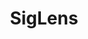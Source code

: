 ---
draft: false
title: SigLens
content:
  id: siglens
  name: SigLens
  logo: /images/applications/project-management/siglens/logo.png
  website: https://www.siglens.com/index.html
  iframe_website: /website-iframe/applications/project-management/siglens
  dashboardImage: /images/applications/project-management/siglens/screenshot-1.png
  short_description: 100x Efficient Log Management than Splunk 🚀 Reduce your observability cost by 90%
  description: 100x Efficient Log Management than Splunk 🚀 Reduce your observability cost by 90% and Single Pane of Glass ( One UI, One database for logs, metrics, and traces.)
  features:
    - title: Efficient Scale
      description: Scales linearly with your needs. From a workload of 8 TB/day on 8 vCPU to 1 PB/day on 800 vCPU.
    - title: Full Text Search
      description: Search on any field and any sub-text of your logline. Support for wildcard and regex.
    - title: Query Time Field Extraction
      description: Create new fields from an existing log line sub-text and use it in later stages of your pipeline query.
    - title: Ingestion Formats
      description: "Wide variety of ingestion protocols supported: Open Telemetry, Elasticsearch, Splunk HEC, Loki, Vector, FluentD/FluentBit, Logstash, S3/SQS/SNS, Promtail."
  screenshots:
    - /images/applications/project-management/siglens/screenshot-1.png
    - /images/applications/project-management/siglens/screenshot-2.png
---